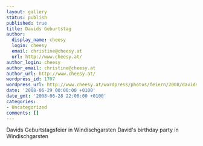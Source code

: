 ```yaml
---
layout: gallery
status: publish
published: true
title: Davids Geburtstag
author:
  display_name: cheesy
  login: cheesy
  email: christine@cheesy.at
  url: http://www.cheesy.at/
author_login: cheesy
author_email: christine@cheesy.at
author_url: http://www.cheesy.at/
wordpress_id: 1707
wordpress_url: http://www.cheesy.at/wordpress/photos/feiern/2008/davids-geburtstag/
date: '2008-06-29 00:00:00 +0100'
date_gmt: '2008-06-28 22:00:00 +0100'
categories:
- Uncategorized
comments: []
---
```

<!--:de-->Davids Geburtstagsfeier in Windischgarsten
<!--:--><!--:en-->David's birthday party in Windischgarsten
<!--:-->
